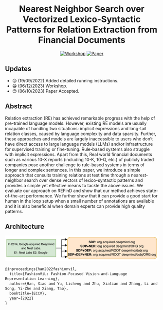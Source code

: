 

<div align="center">

# Nearest Neighbor Search over Vectorized Lexico-Syntactic Patterns for Relation Extraction from Financial Documents


[![Workshop](https://img.shields.io/badge/PAN_DL-2023-blue)](https://pan-dl.github.io/2023/about)
[![Paper](https://img.shields.io/badge/paper-pdf-red)](https://arxiv.org/abs/2207.08150)

</div>

## Updates

- :relieved: (19/09/2022) Added detailed running instructions.
- :grin: (06/12/2023) Workshop.
- :blush: (06/10/2023) Paper Accepted.

## Abstract

Relation extraction (RE) has achieved remarkable progress with the help of pre-trained language models. However, existing RE models are usually incapable of handling two situations: implicit expressions and long-tail relation classes, caused by language complexity and data sparsity. Further, these approaches and models are largely inaccessible to users who don’t have direct access to large language models (LLMs) and/or infrastructure for supervised training or fine-tuning. Rule-based systems also struggle with implicit expressions. Apart from this, Real world financial documents such as various 10-X reports (including 10-K, 10-Q, etc.) of publicly traded companies pose another challenge to rule-based systems in terms of longer and complex sentences. In this paper, we introduce a simple approach that consults training relations at test time through a nearest-neighbor search over dense vectors of lexico-syntactic patterns and provides a simple yet effective means to tackle the above issues. We evaluate our approach on REFinD and show that our method achieves state-of-the-art performance. We further show that it can provide a good start for human in the loop setup when a small number of annotations are available and it is also beneficial when domain experts can provide high quality patterns.

## Architecture

![](pattern.jpg)


```
@inproceedings{han2022fashionvil,
  title={FashionViL: Fashion-Focused Vision-and-Language Representation Learning},
  author={Han, Xiao and Yu, Licheng and Zhu, Xiatian and Zhang, Li and Song, Yi-Zhe and Xiang, Tao},
  booktitle={ECCV},
  year={2022}
}
```
